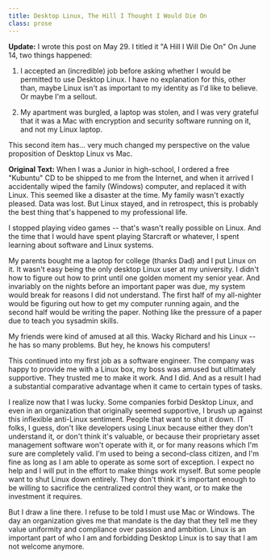 ```yaml
---
title: Desktop Linux, The Hill I Thought I Would Die On
class: prose
---
```


**Update:** I wrote this post on May 29. I titled it "A Hill I Will Die On" On June 14, two things happened:

1. I accepted an (incredible) job before asking whether I would be permitted to use Desktop Linux. I have no explanation for this, other than, maybe Linux isn't as important to my identity as I'd like to believe. Or maybe I'm a sellout.

2. My apartment was burgled, a laptop was stolen, and I was very grateful that it was a Mac with encryption and security software running on it, and not my Linux laptop.

This second item has... very much changed my perspective on the value proposition of Desktop Linux vs Mac.

**Original Text:**
When I was a Junior in high-school, I ordered a free "Kubuntu" CD to be shipped to me from the Internet, and when it arrived I accidentally wiped the family (Windows) computer, and replaced it with Linux. This seemed like a disaster at the time. My family wasn't exactly pleased. Data was lost. But Linux stayed, and in retrospect, this is probably the best thing that's happened to my professional life.

I stopped playing video games -- that's wasn't really possible on Linux. And the time that I would have spent playing Starcraft or whatever, I spent learning about software and Linux systems.

My parents bought me a laptop for college (thanks Dad) and I put Linux on it. It wasn't easy being the only desktop Linux user at my university. I didn't how to figure out how to print until one golden moment my senior year. And invariably on the nights before an important paper was due, my system would break for reasons I did not understand. The first half of my all-nighter would be figuring out how to get my computer running again, and the second half would be writing the paper. Nothing like the pressure of a paper due to teach you sysadmin skills.

My friends were kind of amused at all this. Wacky Richard and his Linux -- he has so many problems. But hey, he knows his computers!

This continued into my first job as a software engineer. The company was happy to provide me with a Linux box, my boss was amused but ultimately supportive. They trusted me to make it work. And I did. And as a result I had a substantial comparative advantage when it came to certain types of tasks.

I realize now that I was lucky. Some companies forbid Desktop Linux, and even in an organization that originally seemed supportive, I brush up against this inflexible anti-Linux sentiment. People that want to shut it down. IT folks, I guess, don't like developers using Linux because either they don't understand it, or don't think it's valuable, or because their proprietary asset management software won't operate with it, or for many reasons which I'm sure are completely valid. I'm used to being a second-class citizen, and I'm fine as long as I am able to operate as some sort of exception. I expect no help and I will put in the effort to make things work myself. But some people want to shut Linux down entirely. They don't think it's important enough to be willing to sacrifice the centralized control they want, or to make the investment it requires.

But I draw a line there. I refuse to be told I must use Mac or Windows. The day an organization gives me that mandate is the day that they tell me they value uniformity and compliance over passion and ambition. Linux is an important part of who I am and forbidding Desktop Linux is to say that I am not welcome anymore.

